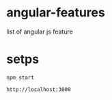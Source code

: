 # angular-features
list of angular js feature 

# setps

```
npm start

http://localhost:3000

```


